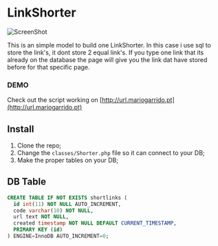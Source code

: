 LinkShorter
===========

![ScreenShot](http://i.imgur.com/bnP1pmB.png)

This is an simple model to build one LinkShorter. In this case i use sql to store the link's, it dont store 2 equal link's. If you type one link that its already on the database the page will give you the link dat have stored before for that specific page.

### DEMO
Check out the script working on [http://url.mariogarrido.pt](http://url.mariogarrido.pt)

## Install
1. Clone the repo;
2. Change the `classes/Shorter.php` file so it can connect to your DB;
3. Make the proper tables on your DB;

## DB Table
```sql
CREATE TABLE IF NOT EXISTS shortlinks (
  id int(11) NOT NULL AUTO_INCREMENT,
  code varchar(10) NOT NULL,
  url text NOT NULL,
  created timestamp NOT NULL DEFAULT CURRENT_TIMESTAMP,
  PRIMARY KEY (id)
) ENGINE=InnoDB AUTO_INCREMENT=0;
```
